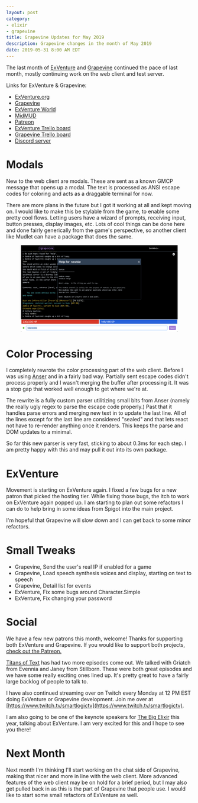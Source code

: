 ```yaml
---
layout: post
category:
- elixir
- grapevine
title: Grapevine Updates for May 2019
description: Grapevine changes in the month of May 2019
date: 2019-05-31 8:00 AM EDT
---
```


The last month of [ExVenture][exventure-github] and [Grapevine][grapevine] continued the pace of last month, mostly continuing work on the web client and test server.

Links for ExVenture & Grapevine:

- [ExVenture.org][exventure]
- [Grapevine][grapevine]
- [ExVenture World][exventure-world]
- [MidMUD][midmud]
- [Patreon][patreon]
- [ExVenture Trello board][exventure-trello]
- [Grapevine Trello board][grapevine-trello]
- [Discord server][discord]

# Modals

New to the web client are modals. These are sent as a known GMCP message that opens up a modal. The text is processed as ANSI escape codes for coloring and acts as a draggable terminal for now.

There are more plans in the future but I got it working at all and kept moving on. I would like to make this be stylable from the game, to enable some pretty cool flows. Letting users have a wizard of prompts, receiving input, button presses, display images, etc. Lots of cool things can be done here and done fairly generically from the game's perspective, so another client like Mudlet can have a package that does the same.

<figure>
  <img alt="Grapevine web client with modals" src="/images/2019-05-grapevine-webclient-modals.png" />
</figure>

# Color Processing

I completely rewrote the color processing part of the web client. Before I was using [Anser](https://github.com/IonicaBizau/anser) and in a fairly bad way. Partially sent escape codes didn't process properly and I wasn't merging the buffer after processing it. It was a stop gap that worked well enough to get where we're at.

The rewrite is a fully custom parser utilitizing small bits from Anser (namely the really ugly regex to parse the escape code properly.) Past that it handles parse errors and merging new text in to update the last line. All of the lines except for the last line are considered "sealed" and that lets react not have to re-render anything once it renders. This keeps the parse and DOM updates to a minimal.

So far this new parser is very fast, sticking to about 0.3ms for each step. I am pretty happy with this and may pull it out into its own package.

# ExVenture

Movement is starting on ExVenture again. I fixed a few bugs for a new patron that picked the hosting tier. While fixing those bugs, the itch to work on ExVenture again popped up. I am starting to plan out some refactors I can do to help bring in some ideas from Spigot into the main project.

I'm hopeful that Grapevine will slow down and I can get back to some minor refactors.

# Small Tweaks

- Grapevine, Send the user's real IP if enabled for a game
- Grapevine, Load speech synthesis voices and display, starting on text to speech
- Grapevine, Detail list for events
- ExVenture, Fix some bugs around Character.Simple
- ExVenture, Fix changing your password

# Social

We have a few new patrons this month, welcome! Thanks for supporting both ExVenture and Grapevine. If you would like to support both projects, [check out the Patreon.][patreon]

[Titans of Text](https://www.titansoftext.com/) has had two more episodes come out. We talked with Griatch from Evennia and Janey from Stillborn. These were both great episodes and we have some really exciting ones lined up. It's pretty great to have a fairly large backlog of people to talk to.

I have also continued streaming over on Twitch every Monday at 12 PM EST doing ExVenture or Grapevine development. Join me over at [https://www.twitch.tv/smartlogictv](https://www.twitch.tv/smartlogictv).

I am also going to be one of the keynote speakers for [The Big Elixir](https://thebigelixir.com) this year, talking about ExVenture. I am very excited for this and I hope to see you there!

# Next Month

Next month I'm thinking I'll start working on the chat side of Grapevine, making that nicer and more in line with the web client. More advanced features of the web client may be on hold for a brief period, but I may also get pulled back in as this is the part of Grapevine that people use. I would like to start some small refactors of ExVenture as well.

[exventure]: https://exventure.org
[exventure-world]: https://exventure.world
[exventure-github]: https://github.com/oestrich/ex_venture
[grapevine]: https://grapevine.haus
[midmud]: https://midmud.com
[patreon]: https://www.patreon.com/exventure
[exventure-trello]: https://trello.com/b/PFGmFWmu/exventure
[grapevine-trello]: https://trello.com/b/bWZ00VpS/grapevine
[discord]: https://discord.gg/GPEa6dB
[mud-coders]: https://mudcoders.com/
